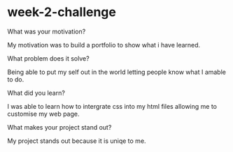 # week-2-challenge

What was your motivation?

My motivation was to build a portfolio to show what i have learned.

What problem does it solve?

Being able to put my self out in the world letting people know what I amable to do.

What did you learn?

I was able to learn how to intergrate css into my html files allowing me to customise my web page.

What makes your project stand out?

My project stands out because it is uniqe to me.
